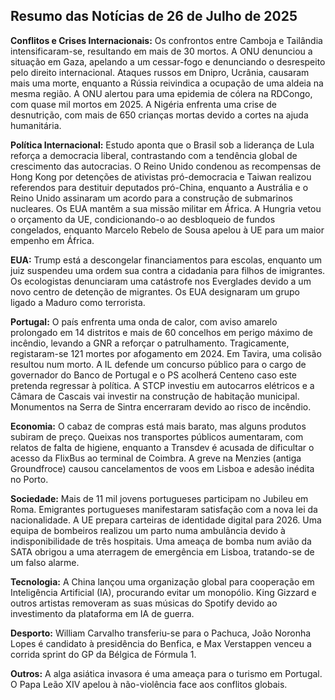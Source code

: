 ## Resumo das Notícias de 26 de Julho de 2025

**Conflitos e Crises Internacionais:** Os confrontos entre Camboja e Tailândia intensificaram-se, resultando em mais de 30 mortos. A ONU denunciou a situação em Gaza, apelando a um cessar-fogo e denunciando o desrespeito pelo direito internacional. Ataques russos em Dnipro, Ucrânia, causaram mais uma morte, enquanto a Rússia reivindica a ocupação de uma aldeia na mesma região. A ONU alertou para uma epidemia de cólera na RDCongo, com quase mil mortos em 2025. A Nigéria enfrenta uma crise de desnutrição, com mais de 650 crianças mortas devido a cortes na ajuda humanitária.

**Política Internacional:** Estudo aponta que o Brasil sob a liderança de Lula reforça a democracia liberal, contrastando com a tendência global de crescimento das autocracias. O Reino Unido condenou as recompensas de Hong Kong por detenções de ativistas pró-democracia e Taiwan realizou referendos para destituir deputados pró-China, enquanto a Austrália e o Reino Unido assinaram um acordo para a construção de submarinos nucleares. Os EUA mantêm a sua missão militar em África. A Hungria vetou o orçamento da UE, condicionando-o ao desbloqueio de fundos congelados, enquanto Marcelo Rebelo de Sousa apelou à UE para um maior empenho em África.

**EUA:** Trump está a descongelar financiamentos para escolas, enquanto um juiz suspendeu uma ordem sua contra a cidadania para filhos de imigrantes. Os ecologistas denunciaram uma catástrofe nos Everglades devido a um novo centro de detenção de migrantes. Os EUA designaram um grupo ligado a Maduro como terrorista.

**Portugal:** O país enfrenta uma onda de calor, com aviso amarelo prolongado em 14 distritos e mais de 60 concelhos em perigo máximo de incêndio, levando a GNR a reforçar o patrulhamento. Tragicamente, registaram-se 121 mortes por afogamento em 2024. Em Tavira, uma colisão resultou num morto. A IL defende um concurso público para o cargo de governador do Banco de Portugal e o PS acolherá Centeno caso este pretenda regressar à política. A STCP investiu em autocarros elétricos e a Câmara de Cascais vai investir na construção de habitação municipal. Monumentos na Serra de Sintra encerraram devido ao risco de incêndio.

**Economia:** O cabaz de compras está mais barato, mas alguns produtos subiram de preço. Queixas nos transportes públicos aumentaram, com relatos de falta de higiene, enquanto a Transdev é acusada de dificultar o acesso da FlixBus ao terminal de Coimbra. A greve na Menzies (antiga Groundfroce) causou cancelamentos de voos em Lisboa e adesão inédita no Porto.

**Sociedade:** Mais de 11 mil jovens portugueses participam no Jubileu em Roma. Emigrantes portugueses manifestaram satisfação com a nova lei da nacionalidade. A UE prepara carteiras de identidade digital para 2026. Uma equipa de bombeiros realizou um parto numa ambulância devido à indisponibilidade de três hospitais. Uma ameaça de bomba num avião da SATA obrigou a uma aterragem de emergência em Lisboa, tratando-se de um falso alarme.

**Tecnologia:** A China lançou uma organização global para cooperação em Inteligência Artificial (IA), procurando evitar um monopólio. King Gizzard e outros artistas removeram as suas músicas do Spotify devido ao investimento da plataforma em IA de guerra.

**Desporto:** William Carvalho transferiu-se para o Pachuca, João Noronha Lopes é candidato à presidência do Benfica, e Max Verstappen venceu a corrida sprint do GP da Bélgica de Fórmula 1.

**Outros:** A alga asiática invasora é uma ameaça para o turismo em Portugal. O Papa Leão XIV apelou à não-violência face aos conflitos globais.